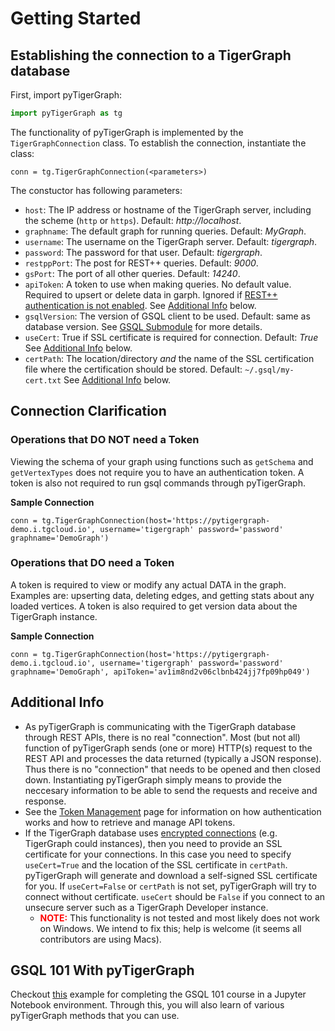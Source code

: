 # Getting Started

## Establishing the connection to a TigerGraph database

First, import pyTigerGraph:

```py
import pyTigerGraph as tg
```

The functionality of pyTigerGraph is implemented by the `TigerGraphConnection` class. To establish the connection, instantiate the class:

```
conn = tg.TigerGraphConnection(<parameters>)
```

The constuctor has following parameters:

- `host`:              The IP address or hostname of the TigerGraph server, including the scheme (`http` or `https`). Default: _http://localhost_.
- `graphname`:         The default graph for running queries. Default: _MyGraph_.
- `username`:          The username on the TigerGraph server. Default: _tigergraph_.
- `password`:          The password for that user. Default: _tigergraph_.
- `restppPort`:        The post for REST++ queries. Default: _9000_.
- `gsPort`:            The port of all other queries. Default: _14240_.
- `apiToken`:          A token to use when making queries. No default value. Required to upsert or delete data in garph. Ignored if [REST++ authentication is not enabled](https://docs.tigergraph.com/admin/admin-guide/user-access-management/user-privileges-and-authentication#enabling-and-using-user-authentication). See [Additional Info](#additional-info) below. 
- `gsqlVersion`:       The version of GSQL client to be used. Default: same as database version. See [GSQL Submodule](Gsql.md) for more details.
- `useCert`:           True if SSL certificate is required for connection. Default: _True_ See [Additional Info](#additional-info) below.
- `certPath`:          The location/directory _and_ the name of the SSL certification file where the certification should be stored. Default: `~/.gsql/my-cert.txt` See [Additional Info](#additional-info) below.

## Connection Clarification

### Operations that **DO NOT** need a Token
Viewing the schema of your graph using functions such as `getSchema` and `getVertexTypes` does not require you to have an authentication token. A token is also not required to run gsql commands through pyTigerGraph.

**Sample Connection**

`conn = tg.TigerGraphConnection(host='https://pytigergraph-demo.i.tgcloud.io', username='tigergraph' password='password' graphname='DemoGraph')`

### Operations that **DO** need a Token
A token is required to view or modify any actual DATA in the graph. Examples are: upserting data, deleting edges, and getting stats about any loaded vertices. A token is also required to get version data about the TigerGraph instance.

**Sample Connection**

`conn = tg.TigerGraphConnection(host='https://pytigergraph-demo.i.tgcloud.io', username='tigergraph' password='password' graphname='DemoGraph', apiToken='av1im8nd2v06clbnb424jj7fp09hp049')`

## Additional Info

- As pyTigerGraph is communicating with the TigerGraph database through REST APIs, there is no real "connection". Most (but not all) function of pyTigerGraph sends (one or more) HTTP(s) request to the REST API and processes the data returned (typically a JSON response). Thus there is no "connection" that needs to be opened and then closed down. Instantiating pyTigerGraph simply means to provide the neccesary information to be able to send the requests and receive and response.
- See the [Token Management](TokenManagement.md) page for information on how authentication works and how to retrieve and manage API tokens.
- If the TigerGraph database uses [encrypted connections](https://docs.tigergraph.com/admin/admin-guide/data-encryption/encrypting-connections) (e.g. TigerGraph could instances), then you need to provide an SSL certificate for your connections. In this case you need to specify `useCert=True` and the location of the SSL certificate in `certPath`. pyTigerGraph will generate and download a self-signed SSL certificate for you. If `useCert=False` or `certPath` is not set, pyTigerGraph will try to connect without certificate. `useCert` should be `False` if you connect to an unsecure server such as a TigerGraph Developer instance.
  -  <span style="color:red">**NOTE:**</span> This functionality is not tested and most likely does not work on Windows. We intend to fix this; help is welcome (it seems all contributors are using Macs).

## GSQL 101 With pyTigerGraph

Checkout [this](https://github.com/pyTigerGraph/pyTigerGraph/blob/master/examples/GSQL101%20-%20PyTigerGraph.ipynb) example for completing the GSQL 101 course in a Jupyter Notebook environment. Through this, you will also learn of various pyTigerGraph methods that you can use.
